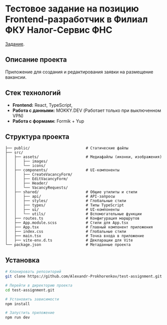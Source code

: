 # Тестовое задание на позицию Frontend-разработчик в Филиал ФКУ Налог-Сервис ФНС

 [Задание](https://www.figma.com/design/WpLfM39Rw6rXVLSBBELqXc/%D0%A2%D0%B5%D1%81%D1%82%D0%BE%D0%B2%D0%BE%D0%B5-%D0%B7%D0%B0%D0%B4%D0%B0%D0%BD%D0%B8%D0%B5-Frontend-Developer-%D0%A4%D0%9A%D0%A3-%22%D0%9D%D0%B0%D0%BB%D0%BE%D0%B3-%D0%A1%D0%B5%D1%80%D0%B2%D0%B8%D1%81%22?node-id=38-458&t=pcoHdSu4r1aA3T91-0).

## Описание проекта

Приложение для создания и редактирования заявки на размещение вакансии.


## Стек технологий

- **Frontend:** React, TypeScript, 
- **Работа с данными:** MOKKY.DEV (Работает только при выключенном VPN)
- **Работа с формами:** Formik + Yup

## Структура проекта
```
├── public/                         # Статические файлы
├── src/
│   ├── assets/                     # Медиафайлы (иконки, изображения)
│   │   ├── images/
│   │   └── icons/
│   ├── components/                 # UI-компоненты
│   │   ├── CreateVacancyForm/
│   │   ├── EditVacancyForm/
│   │   ├── Header/
│   │   └── VacancyRequests/
│   ├── shared/                     # Общие утилиты и стили
│   │   ├── api/                    # API-запросы
│   │   ├── styles/                 # Глобальные стили
│   │   ├── types/                  # Типы TypeScript
│   │   ├── ui/                     # UI-компоненты
│   │   └── utils/                  # Вспомогательные функции
│   ├── routes.ts                   # Конфигурация маршрутов
│   ├── App.module.scss             # Стили для App.tsx
│   ├── App.tsx                     # Главный компонент приложения
│   ├── index.css                   # Глобальные стили
│   ├── main.tsx                    # Точка входа в приложение
│   ├── vite-env.d.ts               # Декларации для Vite
└── package.json                    # Метаданные проекта
```

## Установка

```bash
# Клонировать репозиторий
git clone https://github.com/Alexandr-Prokhorenkov/test-assignment.git

# Перейти в директорию проекта
cd test-assignment.git

# Установить зависимости
npm install

# Запустить приложение
npm run dev
```